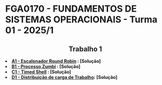 # FGA0170 - FUNDAMENTOS DE SISTEMAS OPERACIONAIS - Turma 01 - 2025/1
<div align="center">
  <h2> Trabalho 1 </h2>
</div

- **[A1 - Escalonador Round Robin](https://moj.naquadah.com.br/contests/sundfeld_fso_2025_01_lab01/fso-escalonador-round-robin.pdf) : [Solução]**
- **[B1 - Processo Zumbi](https://moj.naquadah.com.br/contests/sundfeld_fso_2025_01_lab01/processo-zumbi.pdf) : [Solução]**
- **[C1 - Timed Shell](https://moj.naquadah.com.br/contests/sundfeld_fso_2025_01_lab01/fso-timedshell.pdf) : [Solução]**
- **[D1 - Distribuição de carga de Trabalho](https://moj.naquadah.com.br/contests/sundfeld_fso_2025_01_lab01/fso-pthreads-mutex.pdf): [Solução]**

